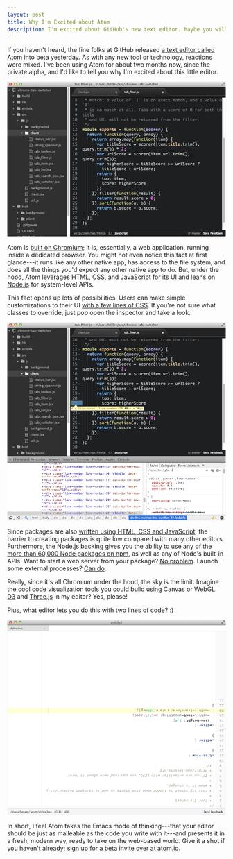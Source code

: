 ```yaml
---
layout: post
title: Why I'm Excited about Atom
description: I'm excited about GitHub's new text editor. Maybe you will be too.
---
```


If you haven't heard, the fine folks at GitHub released [a text editor called Atom](http://atom.io/) into beta yesterday. As with any new tool or technology, reactions were mixed. I've been using Atom for about two months now, since the private alpha, and I'd like to tell you why I'm excited about this little editor.

![Atom Screenshot](/images/atom_screenshot.png)

Atom is [built on Chromium](http://blog.atom.io/2014/02/26/the-nucleus-of-atom.html); it is, essentially, a web application, running inside a dedicated browser. You might not even notice this fact at first glance---it runs like any other native app, has access to the file system, and does all the things you'd expect any other native app to do. But, under the hood, Atom leverages HTML, CSS, and JavaScript for its UI and leans on [Node.js](http://nodejs.org/) for system-level APIs.

This fact opens up lots of possibilities. Users can make simple customizations to their UI [with a few lines of CSS](http://discuss.atom.io/t/atom-is-so-powerful-that-it-blows-my-mind/294). If you're not sure what classes to override, just pop open the inspector and take a look.

![Atom Inspector](/images/atom_inspector_ss.png)

Since packages are also [written using HTML, CSS and JavaScript](https://github.com/atom/fuzzy-finder/), the barrier to creating packages is quite low compared with many other editors. Furthermore, the Node.js backing gives you the ability to use any of the [more than 60,000 Node packages on npm](https://www.npmjs.org/), as well as any of Node's built-in APIs. Want to start a web server from your package? [No problem](http://nodejs.org/api/http.html). Launch some external processes? [Can do](http://nodejs.org/api/child_process.html).

Really, since it's all Chromium under the hood, the sky is the limit. Imagine the cool code visualization tools you could build using Canvas or WebGL. [D3](http://d3js.org/) and [Three.js](http://threejs.org/) in my editor? Yes, please!

Plus, what editor lets you do this with two lines of code? :)

![Oops!](/images/atom_flipped.png)

In short, I feel Atom takes the Emacs mode of thinking---that your editor should be just as malleable as the code you write with it---and presents it in a fresh, modern way, ready to take on the web-based world. Give it a shot if you haven't already; sign up for a beta invite [over at atom.io](http://atom.io/).
